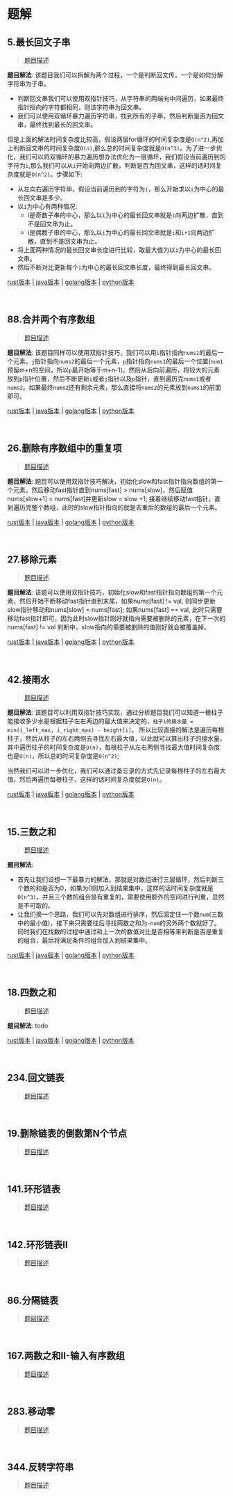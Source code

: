 # 题解

## 5.最长回文子串

> [题目描述](https://leetcode-cn.com/problems/longest-palindromic-substring/)

**题目解法**: 该题目我们可以拆解为两个过程，一个是判断回文传，一个是如何分解字符串为子串。

- 判断回文串我们可以使用双指针技巧，从字符串的两端向中间遍历，如果最终指针指向的字符都相同，则该字符串为回文串。
- 我们可以使用双循坏暴力遍历字符串，找到所有的子串，然后判断是否为回文串，最终找到最长的回文串。

但是上面的解法时间复杂度比较高，假设两层for循环的时间复杂度是`O(n^2)`,再加上判断回文串的时间复杂度`O(n)`,那么总的时间复杂度就是`O(n^3)`。为了进一步优化，我们可以将双循环的暴力遍历想办法优化为一层循坏，我们假设当前遍历到的字符为`i`,那么我们可以从`i`开始向两边扩散，判断是否为回文串，这样的话时间复杂度就是`O(n^2)`。步骤如下:

- 从左向右遍历字符串，假设当前遍历到的字符为`i`，那么开始求以`i`为中心的最长回文串是多少。
- 以`i`为中心有两种情况:
  - i是奇数子串的中心，那么以`i`为中心的最长回文串就是`i`向两边扩散，直到不是回文串为止。
  - i是偶数子串的中心，那么以`i`为中心的最长回文串就是`i`和`i+1`向两边扩散，直到不是回文串为止。
- 将上面两种情况的最长回文串长度进行比较，取最大值为以`i`为中心的最长回文串。
- 然后不断对比更新每个`i`为中心的最长回文串长度，最终得到最长回文串。

[rust版本](../../../codes/rust/5.最长回文子串.rs) |
[java版本](../../../codes/java/5.最长回文子串.java) |
[golang版本](../../../codes/golang/5.最长回文子串.go) |
[python版本](../../../codes/python/5.最长回文子串.py)

</br>

## 88.合并两个有序数组

> [题目描述](https://leetcode-cn.com/problems/merge-sorted-array/)

**题目解法**: 该题目同样可以使用双指针技巧，我们可以用`i`指针指向`nums1`的最后一个元素，`j`指针指向`nums2`的最后一个元素，`p`指针指向`nums1`的最后一个位置(`num1`预留m+n的空间，所以`p`最开始等于m+n-1)，然后从后向前遍历，将较大的元素放到`p`指针位置，然后不断更新`i`或者`j`指针以及`p`指针，直到遍历完`nums1`或者`nums2`。如果最终`nums2`还有剩余元素，那么直接将`nums2`的元素放到`nums1`的前面即可。

[rust版本](../../../codes/rust/88.合并两个有序数组.rs) |
[java版本](../../../codes/java/88.合并两个有序数组.java) |
[golang版本](../../../codes/golang/88.合并两个有序数组.go) |
[python版本](../../../codes/python/88.合并两个有序数组.py)

</br>

## 26.删除有序数组中的重复项

> [题目描述](https://leetcode-cn.com/problems/remove-duplicates-from-sorted-array/)

**题目解法**: 题目可以使用双指针技巧解决，初始化slow和fast指针指向数组的第一个元素，然后移动fast指针直到nums[fast] > nums[slow]，然后赋值nums[slow+1] = nums[fast]并更新slow = slow +1; 接着继续移动fast指针，直到遍历完整个数组，此时的slow指针指向的就是去重后的数组的最后一个元素。

[rust版本](../../../codes/rust/26.删除有序数组中的重复项.rs) |
[java版本](../../../codes/java/26.删除有序数组中的重复项.java) |
[golang版本](../../../codes/golang/26.删除有序数组中的重复项.go) |
[python版本](../../../codes/python/26.删除有序数组中的重复项.py)

</br>

## 27.移除元素

> [题目描述](https://leetcode-cn.com/problems/remove-element/)

**题目解法**: 该题可以使用双指针技巧，初始化slow和fast指针指向数组的第一个元素，然后开始不断移动fast指针直到末尾，如果nums[fast] != val, 则同步更新slow指针移动和nums[slow] = nums[fast]; 如果nums[fast] == val, 此时只需要移动fast指针即可，因为此时slow指针刚好就指向需要被删除的元素，在下一次的nums[fast] != val 判断中，slow指向的需要被删除的值刚好就会被覆盖掉。

[rust版本](../../../codes/rust/27.移除元素.rs) |
[java版本](../../../codes/java/27.移除元素.java) |
[golang版本](../../../codes/golang/27.移除元素.go) |
[python版本](../../../codes/python/27.移除元素.py)

</br>

## 42.接雨水

> [题目描述](https://leetcode-cn.com/problems/trapping-rain-water/)

**题目解法**: 该题目可以利用双指针技巧实现，通过分析题目我们可以知道一根柱子能接收多少水是根据柱子左右两边的最大值来决定的，`柱子i的接水量 = min(i_left_max, i_right_max) - height[i]`。 所以比较直接的解法是遍历每根柱子，然后从柱子的左右两侧去寻找左右最大值，以此就可以算出柱子的接水量，其中遍历柱子的时间复杂度是`O(n)`，每根柱子从左右两侧寻找最大值时间复杂度也是`O(n)`，所以总的时间复杂度是`O(n^2)`;

当然我们可以进一步优化，我们可以通过备忘录的方式先记录每根柱子的左右最大值，然后再遍历每根柱子，这样的话时间复杂度就是`O(n)`。

[rust版本](../../../codes/rust/42.接雨水.rs) |
[java版本](../../../codes/java/42.接雨水.java) |
[golang版本](../../../codes/golang/42.接雨水.go) |
[python版本](../../../codes/python/42.接雨水.py)

</br>

## 15.三数之和

> [题目描述](https://leetcode-cn.com/problems/3sum/)

**题目解法**:

- 首先让我们设想一下最暴力的解法，那就是对数组进行三层循环，然后判断三个数的和是否为0，如果为0则加入到结果集中，这样的话时间复杂度就是`O(n^3)`，并且三个数的组合是有重复的，需要使用额外的空间进行判重，显然是不可取的。
- 让我们换一个思路，我们可以先对数组进行排序，然后固定住一个数`num`(三数中的最小值)，接下来只需要往后寻找两数之和为`-num`的另外两个数就好了。同时我们在找数的过程中通过和上一次的数值对比是否相等来判断是否是重复的组合，最后将满足条件的组合加入到结果集中。

[rust版本](../../../codes/rust/15.三数之和.rs) |
[java版本](../../../codes/java/15.三数之和.java) |
[golang版本](../../../codes/golang/15.三数之和.go) |
[python版本](../../../codes/python/15.三数之和.py)

</br>

## 18.四数之和

> [题目描述](https://leetcode-cn.com/problems/4sum/)

**题目解法**: todo

[rust版本](../../../codes/rust/18.四数之和.rs) |
[java版本](../../../codes/java/18.四数之和.java) |
[golang版本](../../../codes/golang/18.四数之和.go) |
[python版本](../../../codes/python/18.四数之和.py)

</br>

## 234.回文链表

> [题目描述](https://leetcode-cn.com/problems/palindrome-linked-list/)

</br>

## 19.删除链表的倒数第N个节点

> [题目描述](https://leetcode-cn.com/problems/remove-nth-node-from-end-of-list/)

</br>

## 141.环形链表

> [题目描述](https://leetcode-cn.com/problems/linked-list-cycle/)

</br>

## 142.环形链表II

> [题目描述](https://leetcode-cn.com/problems/linked-list-cycle-ii/)

</br>

## 86.分隔链表

> [题目描述](https://leetcode-cn.com/problems/partition-list/)

</br>

## 167.两数之和II-输入有序数组

> [题目描述](https://leetcode-cn.com/problems/two-sum-ii-input-array-is-sorted/)

</br>

## 283.移动零

> [题目描述](https://leetcode-cn.com/problems/move-zeroes/)

</br>

## 344.反转字符串

> [题目描述](https://leetcode-cn.com/problems/reverse-string/)

</br>
